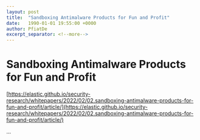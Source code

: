 ```yaml
---
layout: post
title:  "Sandboxing Antimalware Products for Fun and Profit"
date:   1990-01-01 19:55:00 +0000
author: PfiatDe
excerpt_separator: <!--more-->
---
```


# Sandboxing Antimalware Products for Fun and Profit

[https://elastic.github.io/security-research/whitepapers/2022/02/02.sandboxing-antimalware-products-for-fun-and-profit/article/](https://elastic.github.io/security-research/whitepapers/2022/02/02.sandboxing-antimalware-products-for-fun-and-profit/article/)

...
<!--more-->
